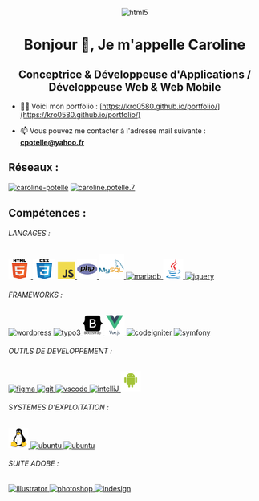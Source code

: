 <p align="center">
<img src="https://31.media.tumblr.com/17fea920ff36ef4f5b877d5216a7aad9/tumblr_mo9xje8zZ41qcbiufo1_1280.gif" alt="html5" width="300" height="300"/>
</p>

<h1 align="center">Bonjour 👋, Je m'appelle Caroline</h1>
<h2 align="center">Conceptrice & Développeuse d'Applications / Développeuse Web & Web Mobile</h2>

- 👨‍💻 Voici mon portfolio : [https://kro0580.github.io/portfolio/](https://kro0580.github.io/portfolio/)

- 📫 Vous pouvez me contacter à l'adresse mail suivante : **cpotelle@yahoo.fr**

<h2 align="left">Réseaux :</h2>
<p align="left">
<a href="https://linkedin.com/in/caroline-potelle" target="blank"><img align="center" src="https://cdn.jsdelivr.net/npm/simple-icons@3.0.1/icons/linkedin.svg" alt="caroline-potelle" height="30" width="40" /></a>
<a href="https://fb.com/caroline.potelle.7" target="blank"><img align="center" src="https://cdn.jsdelivr.net/npm/simple-icons@3.0.1/icons/facebook.svg" alt="caroline.potelle.7" height="30" width="40" /></a>
</p>

<h2 align="left">Compétences :</h2>
<p align="left">

<h6 align="left">LANGAGES :</h6>
<a href="#"> <img src="https://raw.githubusercontent.com/devicons/devicon/master/icons/html5/html5-original-wordmark.svg" alt="html5" width="45" height="40"/> </a>
<a href="#"> <img src="https://raw.githubusercontent.com/devicons/devicon/master/icons/css3/css3-original-wordmark.svg" alt="css3" width="45" height="40"/></a>
<a href="#"> <img src="https://raw.githubusercontent.com/devicons/devicon/master/icons/javascript/javascript-original.svg" alt="javascript" width="35" height="35"/> </a>
<a href="#"> <img src="https://raw.githubusercontent.com/devicons/devicon/master/icons/php/php-original.svg" alt="php" width="40" height="40"/> </a>
<a href="#"> <img src="https://raw.githubusercontent.com/devicons/devicon/master/icons/mysql/mysql-original-wordmark.svg" alt="mysql" width="50" height="50"/> </a>
<a href="#"> <img src="https://www.vectorlogo.zone/logos/mariadb/mariadb-icon.svg" alt="mariadb" width="40" height="40"/> </a>
<a href="#"> <img src="https://raw.githubusercontent.com/devicons/devicon/master/icons/java/java-original.svg" alt="java" width="40" height="40"/> </a>
<a href="#"> <img src="https://icongr.am/devicon/jquery-original-wordmark.svg?size=128&color=currentColor" alt="jquery" width="40" height="40"/> </a>

<h6 align="left">FRAMEWORKS :</h6>
<a href="#"> <img src="https://cdn.worldvectorlogo.com/logos/wordpress.svg" alt="wordpress" width="40" height="40"/> </a>
<a href="#"> <img src="https://cdn.worldvectorlogo.com/logos/typo3-1.svg" alt="typo3" width="50" height="40"/> </a>
<a href="#"> <img src="https://raw.githubusercontent.com/devicons/devicon/master/icons/bootstrap/bootstrap-plain-wordmark.svg" alt="bootstrap" width="40" height="40"/> </a>
<a href="#"> <img src="https://raw.githubusercontent.com/devicons/devicon/master/icons/vuejs/vuejs-original-wordmark.svg" alt="vuejs" width="40" height="40"/> </a>
<a href="#"> <img src="https://cdn.worldvectorlogo.com/logos/codeigniter.svg" alt="codeigniter" width="40" height="40"/> </a>
<a href="#"> <img src="https://icongr.am/devicon/symfony-original.svg?size=128&color=currentColor" alt="symfony" width="40" height="40"/> </a>

<h6 align="left">OUTILS DE DEVELOPPEMENT :</h6>
<a href="#"> <img src="https://www.vectorlogo.zone/logos/figma/figma-icon.svg" alt="figma" width="40" height="40"/> </a>
<a href="#"> <img src="https://cdn.worldvectorlogo.com/logos/github-icon.svg" alt="git" width="40" height="40"/> </a>
<a href="#"> <img src="https://cdn.worldvectorlogo.com/logos/visual-studio-code-1.svg" alt="vscode" width="40" height="40"/> </a>
<a href="#"> <img src="https://cdn.worldvectorlogo.com/logos/intellij-idea-1.svg" alt="intelliJ" width="40" height="40"/> </a>
<a href="#"> <img src="https://raw.githubusercontent.com/devicons/devicon/master/icons/android/android-original-wordmark.svg" alt="android" width="40" height="40"/> </a>

<h6 align="left">SYSTEMES D'EXPLOITATION :</h6>
<a href="#"> <img src="https://raw.githubusercontent.com/devicons/devicon/master/icons/linux/linux-original.svg" alt="linux" width="40" height="40"/> </a>
<a href="#"> <img src="https://cdn.worldvectorlogo.com/logos/ubuntu-4.svg" alt="ubuntu" width="40" height="40"/> </a>
<a href="#"> <img src="https://cdn.worldvectorlogo.com/logos/microsoft-windows-22.svg" alt="ubuntu" width="40" height="40"/> </a>

<h6 align="left">SUITE ADOBE :</h6>
<a href="#"> <img src="https://cdn.worldvectorlogo.com/logos/adobe-illustrator-cc-icon.svg" alt="illustrator" width="40" height="40"/> </a>
<a href="#"> <img src="https://cdn.worldvectorlogo.com/logos/adobe-photoshop-2.svg" alt="photoshop" width="40" height="40"> </a>
<a href="#"> <img src="https://cdn.worldvectorlogo.com/logos/adobe-indesign-cc-icon.svg" alt="indesign" width="40" height="40"> </a>

</p>

<!---
kro0580/kro0580 is a ✨ special ✨ repository because its `README.md` (this file) appears on your GitHub profile.
You can click the Preview link to take a look at your changes.
--->
